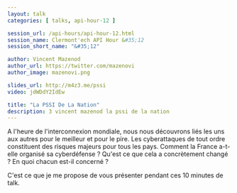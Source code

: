 ```yaml
---
layout: talk
categories: [ talks, api-hour-12 ]

session_url: /api-hours/api-hour-12.html
session_name: Clermont'ech API Hour &#35;12
session_short_name: "&#35;12"

author: Vincent Mazenod
author_url: https://twitter.com/mazenovi
author_image: mazenovi.png

slides_url: http://m4z3.me/pssi
video: jdWDdY2IdEw

title: "La PSSI De La Nation"
description: 3 vincent mazenod la pssi de la nation
---
```




A l'heure de l'interconnexion mondiale, nous nous découvrons liés les uns aux
autres pour le meilleur et pour le pire. Les cyberattaques de tout ordre
constituent des risques majeurs pour tous les pays. Comment la France a-t-elle
organisé sa cyberdéfense ? Qu'est ce que cela a concrètement changé ? En quoi
chacun est-il concerné ?

C'est ce que je me propose de vous présenter pendant ces 10 minutes de talk.
